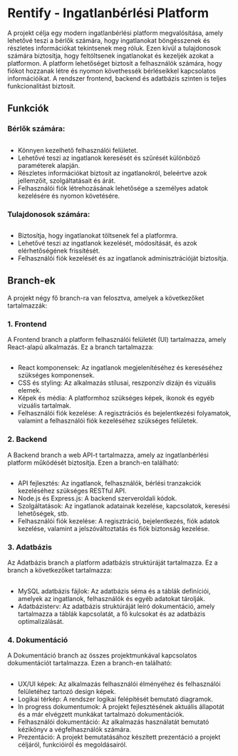 # Rentify - Ingatlanbérlési Platform
A projekt célja egy modern ingatlanbérlési platform megvalósítása, amely lehetővé teszi a bérlők számára, hogy ingatlanokat böngésszenek és részletes információkat tekintsenek meg róluk. 
Ezen kívül a tulajdonosok számára biztosítja, hogy feltöltsenek ingatlanokat és kezeljék azokat a platformon. 
A platform lehetőséget biztosít a felhasználók számára, hogy fiókot hozzanak létre és nyomon követhessék bérléseikkel kapcsolatos információikat.
A rendszer frontend, backend és adatbázis szinten is teljes funkcionalitást biztosít.
## Funkciók

### Bérlők számára:
##
- Könnyen kezelhető felhasználói felületet.
- Lehetővé teszi az ingatlanok keresését és szűrését különböző paraméterek alapján.
- Részletes információkat biztosít az ingatlanokról, beleértve azok jellemzőit, szolgáltatásait és árát.
- Felhasználói fiók létrehozásának lehetősége a személyes adatok kezelésére és nyomon követésére.

### Tulajdonosok számára:
##
- Biztosítja, hogy ingatlanokat töltsenek fel a platformra.
- Lehetővé teszi az ingatlanok kezelését, módosítását, és azok elérhetőségének frissítését.
- Felhasználói fiók kezelését és az ingatlanok adminisztrációját biztosítja.

## Branch-ek
A projekt négy fő branch-ra van felosztva, amelyek a következőket tartalmazzák:

### 1. Frontend
A Frontend branch a platform felhasználói felületét (UI) tartalmazza, amely React-alapú alkalmazás. Ez a branch tartalmazza:
##
- React komponensek: Az ingatlanok megjelenítéséhez és kereséséhez szükséges komponensek.
- CSS és styling: Az alkalmazás stílusai, reszponzív dizájn és vizuális elemek.
- Képek és média: A platformhoz szükséges képek, ikonok és egyéb vizuális tartalmak.
- Felhasználói fiók kezelése: A regisztrációs és bejelentkezési folyamatok, valamint a felhasználói fiók kezeléséhez szükséges felületek.

### 2. Backend
A Backend branch a web API-t tartalmazza, amely az ingatlanbérlési platform működését biztosítja. Ezen a branch-en található:
##
- API fejlesztés: Az ingatlanok, felhasználók, bérlési tranzakciók kezeléséhez szükséges RESTful API.
- Node.js és Express.js: A backend szerveroldali kódok.
- Szolgáltatások: Az ingatlanok adatainak kezelése, kapcsolatok, keresési lehetőségek, stb.
- Felhasználói fiók kezelése: A regisztráció, bejelentkezés, fiók adatok kezelése, valamint a jelszóváltoztatás és fiók biztonság kezelése.

### 3. Adatbázis
Az Adatbázis branch a platform adatbázis struktúráját tartalmazza. Ez a branch a következőket tartalmazza:
##
- MySQL adatbázis fájlok: Az adatbázis séma és a táblák definíciói, amelyek az ingatlanok, felhasználók és egyéb adatokat tárolják.
- Adatbázisterv: Az adatbázis struktúráját leíró dokumentáció, amely tartalmazza a táblák kapcsolatát, a fő kulcsokat és az adatbázis optimalizálását.

### 4. Dokumentáció
A Dokumentáció branch az összes projektmunkával kapcsolatos dokumentációt tartalmazza. Ezen a branch-en található:
##
- UX/UI képek: Az alkalmazás felhasználói élményéhez és felhasználói felületéhez tartozó design képek.
- Logikai térkép: A rendszer logikai felépítését bemutató diagramok.
- In progress dokumentumok: A projekt fejlesztésének aktuális állapotát és a már elvégzett munkákat tartalmazó dokumentációk.
- Felhasználói dokumentáció: Az alkalmazás használatát bemutató kézikönyv a végfelhasználók számára.
- Prezentáció: A projekt bemutatásához készített prezentáció a projekt céljáról, funkcióiról és megoldásairól.
